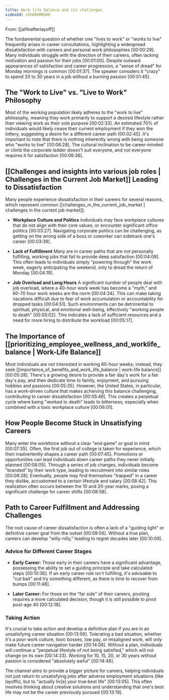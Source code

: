 ```yaml
---
title: Work life balance and its challenges
videoId: nZhD0GMQ5KE
---
```


From: [[alifeafterlayoff]] <br/> 

The fundamental question of whether one "lives to work" or "works to live" frequently arises in career consultations, highlighting a widespread dissatisfaction with careers and personal work philosophies <a class="yt-timestamp" data-t="00:00:29">[00:00:29]</a>. Many individuals struggle with the direction of their careers, often lacking motivation and passion for their jobs <a class="yt-timestamp" data-t="00:01:00">[00:01:00]</a>. Despite outward appearances of satisfaction and career progression, a "sense of dread" for Monday mornings is common <a class="yt-timestamp" data-t="00:01:37">[00:01:37]</a>. The speaker considers it "crazy" to spend 20 to 30 years in a job without a burning passion <a class="yt-timestamp" data-t="00:01:45">[00:01:45]</a>.

## The "Work to Live" vs. "Live to Work" Philosophy

Most of the working population likely adheres to the "work to live" philosophy, meaning they work primarily to support a desired lifestyle rather than viewing work as their sole purpose <a class="yt-timestamp" data-t="00:02:33">[00:02:33]</a>. An estimated 70% of individuals would likely cease their current employment if they won the lottery, suggesting a desire for a different career path <a class="yt-timestamp" data-t="00:02:45">[00:02:45]</a>. It's important to note that there is nothing inherently wrong with being someone who "works to live" <a class="yt-timestamp" data-t="00:06:28">[00:06:28]</a>. The cultural inclination to be career-minded or climb the corporate ladder doesn't suit everyone, and not everyone requires it for satisfaction <a class="yt-timestamp" data-t="00:06:36">[00:06:36]</a>.

## [[Challenges and insights into various job roles | Challenges in the Current Job Market]] Leading to Dissatisfaction

Many people experience dissatisfaction in their careers for several reasons, which represent common [[challenges_in_the_current_job_market | challenges in the current job market]]:

*   **Workplace Culture and Politics**
    Individuals may face workplace cultures that do not align with their core values, or encounter significant office politics <a class="yt-timestamp" data-t="00:03:27">[00:03:27]</a>. Navigating corporate politics can be challenging, as getting on the wrong side of a boss or coworker can sidetrack one's career <a class="yt-timestamp" data-t="00:03:39">[00:03:39]</a>.

*   **Lack of Fulfillment**
    Many are in career paths that are not personally fulfilling, working jobs that fail to provide deep satisfaction <a class="yt-timestamp" data-t="00:04:09">[00:04:09]</a>. This often leads to individuals simply "powering through" the work week, eagerly anticipating the weekend, only to dread the return of Monday <a class="yt-timestamp" data-t="00:04:19">[00:04:19]</a>.

*   **Job Overload and Long Hours**
    A significant number of people deal with job overload, where a 40-hour work week has become a "myth," and 60-70 hour work weeks are the norm <a class="yt-timestamp" data-t="00:04:34">[00:04:34]</a>. This can make taking vacations difficult due to fear of work accumulation or accountability for dropped tasks <a class="yt-timestamp" data-t="00:04:51">[00:04:51]</a>. Such environments can be detrimental to spiritual, physical, and emotional well-being, effectively "working people to death" <a class="yt-timestamp" data-t="00:05:02">[00:05:02]</a>. This indicates a lack of sufficient resources and a need for more hiring to distribute the workload <a class="yt-timestamp" data-t="00:05:17">[00:05:17]</a>.

## The Importance of [[prioritizing_employee_wellness_and_worklife_balance | Work-Life Balance]]

Most individuals are not interested in working 60-hour weeks; instead, they seek [[importance_of_benefits_and_work_life_balance | work-life balance]] <a class="yt-timestamp" data-t="00:05:28">[00:05:28]</a>. There's a growing desire to provide a fair day's work for a fair day's pay, and then dedicate time to family, enjoyment, and pursuing hobbies and passions <a class="yt-timestamp" data-t="00:05:35">[00:05:35]</a>. However, the United States, in particular, has a work-driven culture that makes achieving this balance challenging, contributing to career dissatisfaction <a class="yt-timestamp" data-t="00:05:46">[00:05:46]</a>. This creates a perpetual cycle where being "worked to death" leads to bitterness, especially when combined with a toxic workplace culture <a class="yt-timestamp" data-t="00:06:01">[00:06:01]</a>.

## How People Become Stuck in Unsatisfying Careers

Many enter the workforce without a clear "end game" or goal in mind <a class="yt-timestamp" data-t="00:07:35">[00:07:35]</a>. Often, the first job out of college is taken for experience, which then inadvertently shapes a career path <a class="yt-timestamp" data-t="00:07:45">[00:07:45]</a>. Promotions or opportunities can lead individuals down career paths they never initially planned <a class="yt-timestamp" data-t="00:08:05">[00:08:05]</a>. Through a series of job changes, individuals become "branded" by their work type, leading to recruitment into similar roles <a class="yt-timestamp" data-t="00:08:28">[00:08:28]</a>. Eventually, people may find themselves "trapped" in a career they dislike, accustomed to a certain lifestyle and salary <a class="yt-timestamp" data-t="00:08:42">[00:08:42]</a>. This realization often occurs between the 10 and 20-year marks, posing a significant challenge for career shifts <a class="yt-timestamp" data-t="00:08:58">[00:08:58]</a>.

## Path to Career Fulfillment and Addressing Challenges

The root cause of career dissatisfaction is often a lack of a "guiding light" or definitive career goal from the outset <a class="yt-timestamp" data-t="00:09:56">[00:09:56]</a>. Without a true plan, careers can develop "willy-nilly," leading to regret decades later <a class="yt-timestamp" data-t="00:10:09">[00:10:09]</a>.

### Advice for Different Career Stages

*   **Early Career:** Those early in their careers have a significant advantage, possessing the ability to set a guiding principle and take calculated steps <a class="yt-timestamp" data-t="00:10:36">[00:10:36]</a>. If an early career role isn't fulfilling, it's advisable to "cut bait" and try something different, as there is time to recover from bumps <a class="yt-timestamp" data-t="00:11:48">[00:11:48]</a>.

*   **Later Career:** For those on the "far side" of their careers, pivoting requires a more calculated decision, though it is still possible to pivot post-age 40 <a class="yt-timestamp" data-t="00:12:18">[00:12:18]</a>.

### Taking Action

It's crucial to take action and develop a definitive plan if you are in an unsatisfying career situation <a class="yt-timestamp" data-t="00:13:59">[00:13:59]</a>. Tolerating a bad situation, whether it's a poor work culture, toxic bosses, low pay, or misaligned work, will only make future career navigation harder <a class="yt-timestamp" data-t="00:14:06">[00:14:06]</a>. Without a plan, individuals will continue a "perpetual lifestyle of not being satisfied," which will not change on its own <a class="yt-timestamp" data-t="00:14:33">[00:14:33]</a>. Working for 10, 15, 20, or 30 years without passion is considered "absolutely awful" <a class="yt-timestamp" data-t="00:14:46">[00:14:46]</a>.

The channel aims to provide a bigger picture for careers, helping individuals not just return to unsatisfying jobs after adverse employment situations (like layoffs), but to "actually liv[e] your true best life" <a class="yt-timestamp" data-t="00:13:05">[00:13:05]</a>. This often involves thinking about creative solutions and understanding that one's best life may not be the career previously pursued <a class="yt-timestamp" data-t="00:13:19">[00:13:19]</a>.